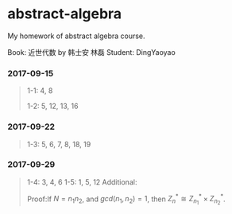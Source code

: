 # abstract-algebra

My homework of abstract algebra course.

Book: 近世代数 by 韩士安 林磊
Student: DingYaoyao

### 2017-09-15

> 1-1: 4, 8
>
> 1-2: 5, 12, 13, 16

### 2017-09-22

> 1-3: 5, 6, 7, 8, 18, 19

### 2017-09-29

> 1-4: 3, 4, 6
> 1-5: 1, 5, 12
> Additional: 
>
> Proof:If $N = n_1 n_2$, and $gcd(n_1, n_2) = 1$, then $Z_n^{*} \cong Z_{n_1}^{*}\times Z_{n_2}^{*}$.
